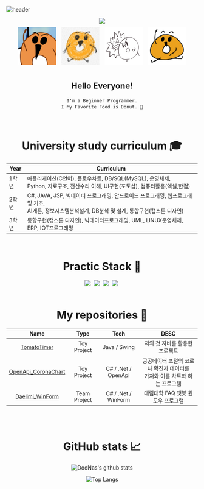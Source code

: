 ![header](https://capsule-render.vercel.app/api?type=waving&color=0:EEFF00,100:a82da8&height=300&section=header&text=Welcome&fontSize=90&animation=fadeIn&fontAlignY=38&desc=DooNas's%20GitHub%20Profile&descAlignY=51&descAlign=62)



<div>
  <div align=center>
    <a href="https://hits.seeyoufarm.com"><img src="https://hits.seeyoufarm.com/api/count/incr/badge.svg?url=https%3A%2F%2Fgithub.com%2FDooNas&count_bg=%23AEAE&title_bg=%23E97C00&icon=&icon_color=%23E7E7E7&title=hits&edge_flat=false"/></a></br>
    <img src="./img/profile.png"style = "width:100px;height:100px;padding:1%;align=left;">
    <img src="./img/profile1.png"style = "width:100px;height:100px;padding:1%;align=left;">
    <img src="./img/profile2.png"style = "width:100px;height:100px;;padding:1%;align=left;">
    <img src="./img/profile3.png"style = "width:100px;height:100px;;padding:1%;align=left;">
  <div style="padding:1%;">
    <h2> Hello Everyone! </h2>

    I'm a Beginner Programmer.
    I My Favorite Food is Donut. 🍩

  </div>
    </br>
  </div>
</div>

<div align=center style ="clear:left;" >
<h1> University study curriculum 🎓</h1>
    
| Year |Curriculum|
| ------ |----------- |
|1학년| 애플리케이션(C언어), 플로우차트, DB/SQL(MySQL), 운영체제, <br> Python, 자료구조, 전산수리 이해, UI구현(포토샵), 컴퓨터활용(엑셀,한컴)|
|2학년| C#, JAVA, JSP, 빅데이터 프로그래밍, 안드로이드 프로그래밍, 웹프로그래밍 기초, <br> AI개론, 정보시스템분석설계, DB분석 및 설계, 통합구현(캡스톤 디자인)|
|3학년| 통합구현(캡스톤 디자인), 빅데이터프로그래밍, UML, LINUX운영체제, ERP, IOT프로그래밍|

  </br>

<h1> Practic Stack 💪</h1>
  <div align=center>
    <!--.Net-->
    <img src="https://img.shields.io/badge/.Net-512BD4?style=for-the-badge&logo=.net&logoColor=white"/>&nbsp
    <!--Android-->
    <img src="https://img.shields.io/badge/Android-3DDC84?style=for-the-badge&logo=Android&logoColor=white"/>&nbsp
    <!--Java-->
    <img src="https://img.shields.io/badge/JAVA-007396?style=for-the-badge&logo=java&logoColor=white"/>&nbsp
    <!--Kotlin-->
    <img src="https://img.shields.io/badge/Kolin-7F52FF?style=for-the-badge&logo=kotlin&logoColor=white"/>&nbsp
  </div>
  </br>

<h1> My repositories 📝</h1>
    
|Name|Type|Tech|DESC|
|:---:|:---:|:---:|:---:|
|[TomatoTimer](https://github.com/DooNas/TomatoTimer)|Toy Project|Java / Swing| 저의 첫 자바를 활용한 프로젝트 |
|[OpenApi_CoronaChart](https://github.com/DooNas/TIL/tree/main/C%23/MiniProject/OpenAPI)|Toy Project|C# / .Net / OpenApi|공공데이터 포털의 코로나 확진자 데이터를 <br>가져와 이를 차트화 하는 프로그램|
|[Daelimi_WinForm](https://github.com/DooNas/Daelimi_WinForm)|Team Project|C# / .Net / WinForm|대림대학 FAQ 챗봇 윈도우 프로그램|


  </br>
  </br>
<h1> GitHub stats 📈</h1>

  ![DooNas's github stats](https://github-readme-stats.vercel.app/api?username=DooNas&count_private=true&show_icons=true&theme=react)

  ![Top Langs](https://github-readme-stats.vercel.app/api/top-langs/?username=DooNas&layout=compact&theme=react)

</div>
